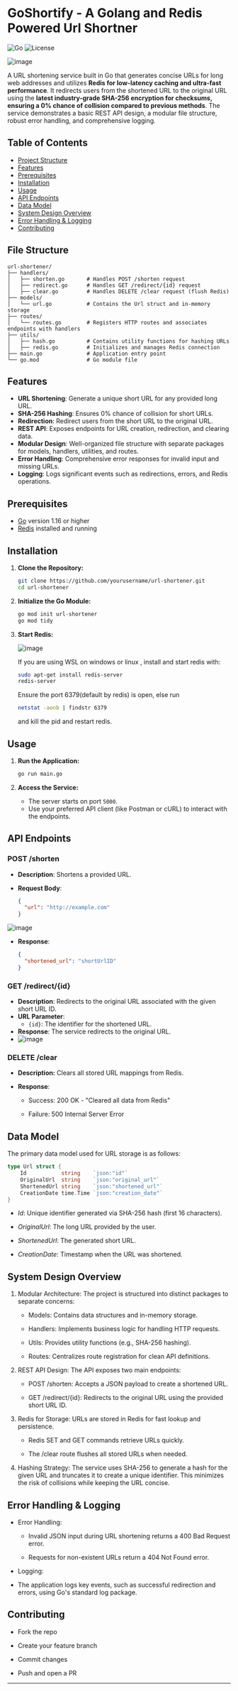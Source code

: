 # GoShortify - A Golang and Redis Powered Url Shortner

![Go](https://img.shields.io/badge/Go-1.20%2B-00ADD8?logo=go&logoColor=white) 
![License](https://img.shields.io/badge/License-MIT-blue) 

![image](https://github.com/user-attachments/assets/71ff80ff-6b79-4aa1-922b-fab7e6104839)


A URL shortening service built in Go that generates concise URLs for long web addresses and utilizes **Redis for low-latency caching and ultra-fast performance**. It redirects users from the shortened URL to the original URL using the **latest industry-grade SHA-256 encryption for checksums, ensuring a 0% chance of collision compared to previous methods**. The service demonstrates a basic REST API design, a modular file structure, robust error handling, and comprehensive logging.

## Table of Contents
- [Project Structure](#project-structure)
- [Features](#Features)
- [Prerequisites](#prerequisites)
- [Installation](#installation)
- [Usage](#usage)
- [API Endpoints](#api-endpoints)
- [Data Model](#data-model)
- [System Design Overview](#system-design-overview)
- [Error Handling & Logging](#error-handling--logging)
- [Contributing](#contributing)


## File Structure
```
url-shortener/
├── handlers/
│   ├── shorten.go       # Handles POST /shorten request
│   ├── redirect.go      # Handles GET /redirect/{id} request
│   ├── clear.go         # Handles DELETE /clear request (flush Redis)
├── models/
│   └── url.go           # Contains the Url struct and in-memory storage
├── routes/
│   └── routes.go        # Registers HTTP routes and associates endpoints with handlers
├── utils/
│   ├── hash.go          # Contains utility functions for hashing URLs
│   ├── redis.go         # Initializes and manages Redis connection
├── main.go              # Application entry point
└── go.mod               # Go module file
```


## Features

- **URL Shortening**: Generate a unique short URL for any provided long URL.
- **SHA-256 Hashing**: Ensures 0% chance of collision for short URLs.
- **Redirection**: Redirect users from the short URL to the original URL.
- **REST API**: Exposes endpoints for URL creation, redirection, and clearing data.
- **Modular Design**: Well-organized file structure with separate packages for models, handlers, utilities, and routes.
- **Error Handling**: Comprehensive error responses for invalid input and missing URLs.
- **Logging**: Logs significant events such as redirections, errors, and Redis operations.

## Prerequisites

- [Go](https://golang.org/dl/) version 1.16 or higher
- [Redis](redis.io) installed and running

## Installation

1. **Clone the Repository:**

    ```sh
    git clone https://github.com/yourusername/url-shortener.git
    cd url-shortener
    ```

2. **Initialize the Go Module:**

    ```sh
    go mod init url-shortener
    go mod tidy
    ```
    
3. **Start Redis:**
   
   ![image](https://github.com/user-attachments/assets/b3ef0619-d3c0-406e-921b-1ad0a3d9f464)

   If you are using WSL on windows or linux , install and start redis with:
    ```bash
    sudo apt-get install redis-server
    redis-server
    ```
    Ensure the port 6379(default by redis) is open, else run
   ```bash
   netstat -aonb | findstr 6379
   ```
   and kill the pid and restart redis.    
## Usage

1. **Run the Application:**

    ```sh
    go run main.go
    ```

2. **Access the Service:**
   - The server starts on port `5000`.
   - Use your preferred API client (like Postman or cURL) to interact with the endpoints.

## API Endpoints

### POST /shorten

- **Description**: Shortens a provided URL.
- **Request Body**:

    ```json
    {
      "url": "http://example.com"
    }
    ```
![image](https://github.com/user-attachments/assets/e7142f03-f7db-42da-9a6f-b22482d68590)

- **Response**:

    ```json
    {
      "shortened_url": "shortUrlID"
    }
    ```

### GET /redirect/{id}

- **Description**: Redirects to the original URL associated with the given short URL ID.
- **URL Parameter**:
  - `{id}`: The identifier for the shortened URL.
- **Response**: The service redirects to the original URL.
- ![image](https://github.com/user-attachments/assets/5f20e2c4-5113-46c8-bc35-7fa16418151b)

### DELETE /clear

- **Description:** Clears all stored URL mappings from Redis.

- **Response**:
    - Success: 200 OK - "Cleared all data from Redis"

    - Failure: 500 Internal Server Error

## Data Model

The primary data model used for URL storage is as follows:

```go
type Url struct {
    Id           string    `json:"id"`
    OriginalUrl  string    `json:"original_url"`
    ShortenedUrl string    `json:"shortened_url"`
    CreationDate time.Time `json:"creation_date"`
}
```
- *Id*: Unique identifier generated via SHA-256 hash (first 16 characters).

- *OriginalUrl*: The long URL provided by the user.

- *ShortenedUrl*: The generated short URL.

- *CreationDate*: Timestamp when the URL was shortened.

## System Design Overview

1. Modular Architecture:
  The project is structured into distinct packages to separate concerns:
  
    - Models: Contains data structures and in-memory storage.
    
    - Handlers: Implements business logic for handling HTTP requests.
    
    - Utils: Provides utility functions (e.g., SHA-256 hashing).
    
    - Routes: Centralizes route registration for clean API definitions.


2. REST API Design:
  The API exposes two main endpoints:
  
    - POST /shorten: Accepts a JSON payload to create a shortened URL.
    
    - GET /redirect/{id}: Redirects to the original URL using the provided short URL ID.


3. Redis for Storage:
URLs are stored in Redis for fast lookup and persistence.
    - Redis SET and GET commands retrieve URLs quickly.

    - The /clear route flushes all stored URLs when needed.


4. Hashing Strategy:
  The service uses SHA-256 to generate a hash for the given URL and truncates it to create a unique identifier. This minimizes the risk of collisions while keeping the URL concise.


## Error Handling & Logging
- Error Handling:

  - Invalid JSON input during URL shortening returns a 400 Bad Request error.

  - Requests for non-existent URLs return a 404 Not Found error.

- Logging:

 - The application logs key events, such as successful redirection and errors, using Go's standard log package.

## Contributing
- Fork the repo

- Create your feature branch

- Commit changes

- Push and open a PR

---
